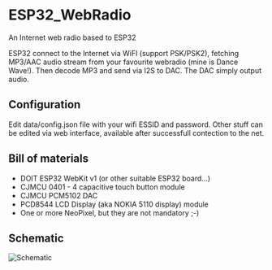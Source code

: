 # ESP32_WebRadio
An Internet web radio based to ESP32

ESP32 connect to the Internet via WiFI (support PSK/PSK2), fetching MP3/AAC audio stream from your favourite webradio (mine is Dance Wave!). Then decode MP3 and send via I2S to DAC. The DAC simply output audio.

## Configuration

Edit data/config.json file with your wifi ESSID and password. Other stuff can be edited via web interface, available after successfull contection to the net. 

## Bill of materials

- DOIT ESP32 WebKit v1 (or other suitable ESP32 board...)
- CJMCU 0401 - 4 capacitive touch button module
- CJMCU PCM5102 DAC 
- PCD8544 LCD Display (aka NOKIA 5110 display) module
- One or more NeoPixel, but they are not mandatory ;-)

## Schematic
![Schematic](https://raw.githubusercontent.com/michelep/ESP32_WebRadio/master/images/schematic.png)
